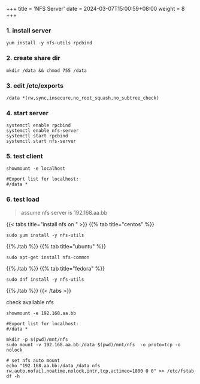 +++
title = 'NFS Server'
date = 2024-03-07T15:00:59+08:00
weight = 8
+++

### 1. install server
```shell
yum install -y nfs-utils rpcbind
```
### 2. create share dir
```shell
mkdir /data && chmod 755 /data
```
### 3. edit /etc/exports
```shell
/data *(rw,sync,insecure,no_root_squash,no_subtree_check)
```
### 4. start server
```shell
systemctl enable rpcbind
systemctl enable nfs-server
systemctl start rpcbind
systemctl start nfs-server
```

### 5. test client
```shell
showmount -e localhost

#Export list for localhost:
#/data *
```

### 6. test load
> assume nfs server is 192.168.aa.bb

{{< tabs title="install nfs on " >}}
{{% tab title="centos" %}}
```shell
sudo yum install -y nfs-utils
```
{{% /tab %}}
{{% tab title="ubuntu" %}}
```shell
sudo apt-get install nfs-common
```
{{% /tab %}}
{{% tab title="fedora" %}}
```shell
sudo dnf install -y nfs-utils
```
{{% /tab %}}
{{< /tabs >}}

check available nfs
```shell
showmount -e 192.168.aa.bb

#Export list for localhost:
#/data *
```
```shell
mkdir -p $(pwd)/mnt/nfs
sudo mount -v 192.168.aa.bb:/data $(pwd)/mnt/nfs  -o proto=tcp -o nolock

# set nfs auto mount
echo "192.168.aa.bb:/data /data nfs rw,auto,nofail,noatime,nolock,intr,tcp,actimeo=1800 0 0" >> /etc/fstab
df -h
```

